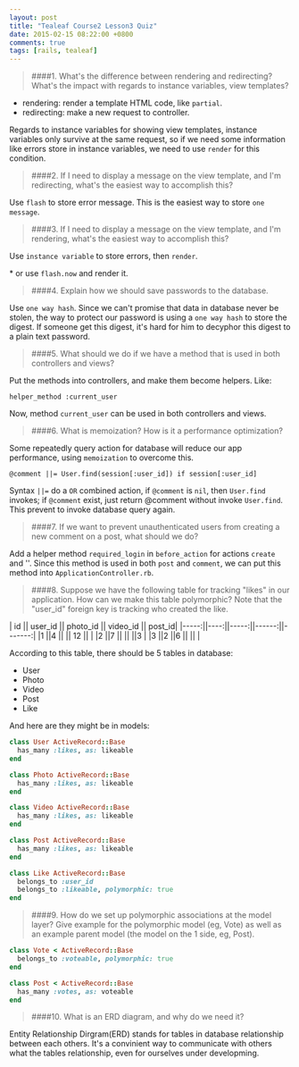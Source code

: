 ```yaml
---
layout: post
title: "Tealeaf Course2 Lesson3 Quiz"
date: 2015-02-15 08:22:00 +0800
comments: true
tags: [rails, tealeaf]
---
```



> ####1. What's the difference between rendering and redirecting? What's the impact with regards to instance variables, view templates?

- rendering: render a template HTML code, like `partial`.
- redirecting: make a new request to controller.

<!--more-->

Regards to instance variables for showing view templates, instance variables only survive at the same request, so if we need some information like errors store in instance variables, we need to use `render` for this condition.

> ####2. If I need to display a message on the view template, and I'm redirecting, what's the easiest way to accomplish this?

Use `flash` to store error message. This is the easiest way to store `one message`.

> ####3. If I need to display a message on the view template, and I'm rendering, what's the easiest way to accomplish this?

Use `instance variable` to store errors, then `render`.

\* or use `flash.now` and render it.

> ####4. Explain how we should save passwords to the database.

Use `one way hash`. Since we can't promise that data in database never be stolen, the way to protect our password is using a `one way hash` to store the digest. If someone get this digest, it's hard for him to decyphor this digest to a plain text password.

> ####5. What should we do if we have a method that is used in both controllers and views?

Put the methods into controllers, and make them become helpers. Like:

```
helper_method :current_user
```

Now, method `current_user` can be used in both controllers and views.

> ####6. What is memoization? How is it a performance optimization?

Some repeatedly query action for database will reduce our app performance, using `memoization` to overcome this.

```
@comment ||= User.find(session[:user_id]) if session[:user_id]
```

Syntax `||=` do a `OR` combined action, if `@comment` is `nil`, then `User.find` invokes; if `@comment` exist, just return @comment without invoke `User.find`. This prevent to invoke database query again.

> ####7. If we want to prevent unauthenticated users from creating a new comment on a post, what should we do?

Add a helper method `required_login` in `before_action` for actions `create` and ''. Since this method is used in both `post` and `comment`, we can put this method into `ApplicationController.rb`.


> ####8. Suppose we have the following table for tracking "likes" in our application. How can we make this table polymorphic? Note that the "user_id" foreign key is tracking who created the like.

| id || user_id || photo_id  || video_id  || post_id|
|-----:||----:||-----:||------:||-------:|
|1 ||4 || || 12 || |
|2 ||7 ||  ||  ||3 |
|3 ||2 ||6 ||  || |


According to this table, there should be 5 tables in database:

- User
- Photo
- Video
- Post
- Like

And here are they might be in models:

```ruby User.rb
class User ActiveRecord::Base
  has_many :likes, as: likeable
end
```

```ruby Photo.rb
class Photo ActiveRecord::Base
  has_many :likes, as: likeable
end
```

```ruby Video.rb
class Video ActiveRecord::Base
  has_many :likes, as: likeable
end
```

```ruby Post.rb
class Post ActiveRecord::Base
  has_many :likes, as: likeable
end
```

```ruby Like.rb
class Like ActiveRecord::Base
  belongs_to :user_id
  belongs_to :likeable, polymorphic: true
end
```


> ####9. How do we set up polymorphic associations at the model layer? Give example for the polymorphic model (eg, Vote) as well as an example parent model (the model on the 1 side, eg, Post).

```ruby 
class Vote < ActiveRecord::Base
  belongs_to :voteable, polymorphic: true
end

class Post < ActiveRecord::Base
  has_many :votes, as: voteable
end
```



> ####10. What is an ERD diagram, and why do we need it?

Entity Relationship Dirgram(ERD) stands for tables in database relationship between each others. It's a convinient way to communicate with others what the tables relationship, even for ourselves under developming.
